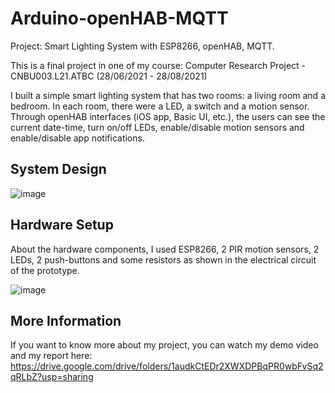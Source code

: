 # Arduino-openHAB-MQTT
Project: Smart Lighting System with ESP8266, openHAB, MQTT.

This is a final project in one of my course: Computer Research Project - CNBU003.L21.ATBC (28/06/2021 - 28/08/2021)

I built a simple smart lighting system that has two rooms: a living room and a bedroom. In each room, there were a LED, a switch and a motion sensor. Through openHAB interfaces (iOS app, Basic UI, etc.), the users can see the current date-time, turn on/off LEDs, enable/disable motion sensors and enable/disable app notifications.

## System Design
![image](https://user-images.githubusercontent.com/81853079/142558258-be833180-582c-459c-a310-7c1929dc52f1.png)

## Hardware Setup
About the hardware components, I used ESP8266, 2 PIR motion sensors, 2 LEDs, 2 push-buttons and some resistors as shown in the electrical circuit of the prototype.

![image](https://user-images.githubusercontent.com/81853079/142558649-ccecfa2c-b189-4217-8876-724ce66e4b2f.png)

## More Information
If you want to know more about my project, you can watch my demo video and my report here: https://drive.google.com/drive/folders/1audkCtEDr2XWXDPBqPR0wbFvSq2qRLbZ?usp=sharing
